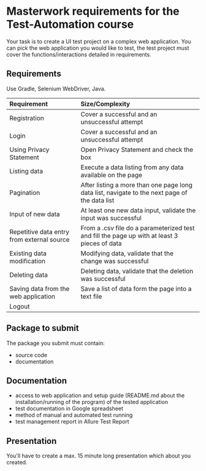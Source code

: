 # Masterwork requirements for the Test-Automation course

Your task is to create a UI test project on a complex web application.
You can pick the web application you would like to test, the test project
must cover the functions/interactions detailed in requirements.

## Requirements

Use Gradle, Selenium WebDriver, Java.

| Requirement                                            | Size/Complexity                                                                                                   |
| :----------------------------------------------------- | :---------------------------------------------------------------------------------------------------------------- |
| Registration                                               | Cover a successful and an unsuccessful attempt |
| Login                                                           | Cover a successful and an unsuccessful attempt |
| Using Privacy Statement                                                  | Open Privacy Statement and check the box |
| Listing data                     | Execute a data listing from any data available on the page |
| Pagination      | After listing a more than one page long data list, navigate to the next page of the data list |
| Input of new data                                                            | At least one new data input, validate the input was successful |
| Repetitive data entry from external source      | From a .csv file do a parameterized test and fill the page up with at least 3 pieces of data |
| Existing data modification                                        | Modifying data, validate that the change was successful |
| Deleting data                                            | Deleting data, validate that the deletion was successful |
| Saving data from the web application           | Save a list of data form the page into a text file |
| Logout                                |  |

## Package to submit

The package you submit must contain:

- source code
- documentation

## Documentation

- access to web application and setup guide (README.md about the
  installation/running of the program) of the tested application
- test documentation in Google spreadsheet
- method of manual and automated test running
- test management report in Allure Test Report

## Presentation

You'll have to create a max. 15 minute long presentation
which about you created.
